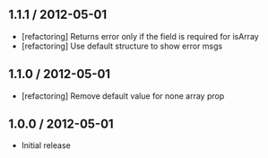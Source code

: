 ## 1.1.1 / 2012-05-01

  - [refactoring] Returns error only if the field is required for isArray
  - [refactoring] Use default structure to show error msgs



## 1.1.0 / 2012-05-01

  - [refactoring] Remove default value for none array prop



## 1.0.0 / 2012-05-01

  - Initial release